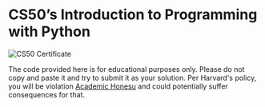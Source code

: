 # CS50’s Introduction to Programming with Python

![CS50 Certificate](https://certificates.cs50.io/ee76037b-4787-46f2-b001-dbe46bc27930.png?size=letter)

The code provided here is for educational purposes only. Please do not copy and paste it and try to submit it as your solution. Per Harvard's policy, you will be violation [Academic Honesu](https://cs50.harvard.edu/python/2022/honesty/) and could potentially suffer consequences for that.
